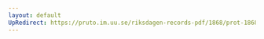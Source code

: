 ```yaml
---
layout: default
UpRedirect: https://pruto.im.uu.se/riksdagen-records-pdf/1868/prot-1868--ak--303/prot-1868--ak--303_003.pdf
---
```

